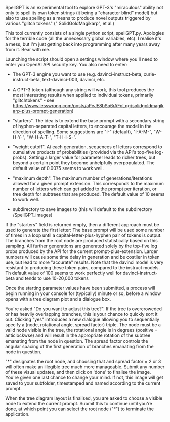 SpellGPT is an experimental tool to explore GPT-3's "miraculous" ability not only to spell its own token strings (it being a "character blind" model) but also to use spelling as a means to produce novel outputs triggered by various "glitch tokens" (" SolidGoldMagikarp", et al.)

This tool currently consists of a single python script, spellGPT.py. Apologies for the terrible code (all the unnecessary global variables, etc). I realise it's a mess, but I'm just getting back into programming after many years away from it. Bear with me.

Launching the script should open a settings window where you'll need to enter you OpenAI API security key.
You also need to enter:

* The GPT-3 engine you want to use (e.g. davinci-instruct-beta, curie-instruct-beta, text-davinci-003, davinci, etc.

* A GPT-3 token (although any string will work, this tool produces the most interesting results when applied to individual tokens, primarily "glitchtokens" - see https://www.lesswrong.com/posts/aPeJE8bSo6rAFoLqg/solidgoldmagikarp-plus-prompt-generation)

* "starters". The idea is to extend the base prompt with a secondary string of hyphen-separated capital letters, to encourage the model in the direction of spelling. Some suggestions are "I-" (default), "I-A-M-", "W-H-Y-", "W-H-A-T-", "T-H-I-S-".

* "weight cutoff". At each generation, sequences of letters correspond to cumulative products of probabilities (provided via the API's top-five log-probs). Setting a larger value for parameter leads to richer trees, but beyond a certain point they become unhelpfully overpopulated. The default value of 0.0075 seems to work well.

* "maximum depth". The maximum number of generations/iterations allowed for a given prompt extension. This corresponds to the maximum number of letters which can get added to the prompt per iteration, or tree depth for subtrees that are produced. The default value of 10 seems to work well.

* subdirectory to save images to (this will default to the subdirectory /SpellGPT_images)

If the "starters" field is returned empty, then a different approach must be used to generate the first letter: The base prompt will be used some number of times in a loop until a capital-letter-plus-hyphen pair of tokens is output. The branches from the root node are produced statistically based on this sampling. All further generations are generated solely by the top-five log probs produced by the API for the current prompt-plus-extension. Larger numbers will cause some time delay in generation and be costlier in token use, but lead to more "accurate" results. Note that the davinci model is very resistant to producing these token pairs, compared to the instruct models. Th default value of 100 seems to work perfectly well for davinci-instruct-beta and tends to use 10-20,000 tokens


Once the starting parameter values have been submitted, a process will begin running in your console for (typically) minute or so, before a window opens with a tree diagram plot and a dialogue box.

You're asked "Do you want to adjust this tree?". If the tree is overcroweded or has heavily overlapping branches, this is your chance to quickly sort it out. Clicking "yes" introduces a new dialogue allowing you to sequentially specify a (node, rotational angle, spread factor) triple. The node must be a valid node visible in the tree, the rotational angle is in degrees (positive = anticlockwse) and will result in the appropriate rotation of the subtree emanating from the node in question. The spread factor controls the angular spacing of the first generation of branches emanating from the node in question. 

"*" designates the root node, and choosing that and spread factor = 2 or 3 will often make an illegible tree much more manageable.
Submit any number of these visual updates, and then click on 'done' to finalise the image. You're given one last chance to change your mind. If not, this image will get saved to your subfolder, timestamped and named according to the current prompt.

When the tree diagram layout is finalised, you are asked to choose a visible node to extend the current prompt. Submit this to continue until you're done, at which point you can select the root node ("*") to terminate the application. 

